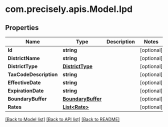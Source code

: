 # com.precisely.apis.Model.Ipd
## Properties

Name | Type | Description | Notes
------------ | ------------- | ------------- | -------------
**Id** | **string** |  | [optional] 
**DistrictName** | **string** |  | [optional] 
**DistrictType** | [**DistrictType**](DistrictType.md) |  | [optional] 
**TaxCodeDescription** | **string** |  | [optional] 
**EffectiveDate** | **string** |  | [optional] 
**ExpirationDate** | **string** |  | [optional] 
**BoundaryBuffer** | [**BoundaryBuffer**](BoundaryBuffer.md) |  | [optional] 
**Rates** | [**List&lt;Rate&gt;**](Rate.md) |  | [optional] 

[[Back to Model list]](../README.md#documentation-for-models) [[Back to API list]](../README.md#documentation-for-api-endpoints) [[Back to README]](../README.md)


